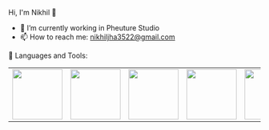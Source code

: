  Hi, I'm Nikhil 👋
 
<!--  ![image title](https://rushter.com/counter.svg) -->


- 🔭 I’m currently working in Pheuture Studio
- 📫 How to reach me: nikhiljha3522@gmail.com

🚀 Languages and Tools:


<table>
  <tr>
    <td valign="top"> <img src="https://user-images.githubusercontent.com/71602391/206434195-d6135c77-565d-4ca1-908b-708aff0195ae.png" width="100" height="100" /> </td>
    <td valign="top"> <img src="https://user-images.githubusercontent.com/71602391/206434275-93e5cd45-ef18-4705-b21a-ddc810195667.png" width="100" height="100" /> </td>
    <td valign="top"> <img src="https://user-images.githubusercontent.com/71602391/206434331-e3bb1d63-07b6-474c-b91f-a7f0795fef31.png" width="100" height="100" /> </td>
    <td valign="top"> <img src="https://user-images.githubusercontent.com/71602391/206434468-263a8a7a-cf03-48b0-9e75-d59ee0c9b4a3.png" width="100" height="100" /> </td>
    <td valign="top"> <img src="https://user-images.githubusercontent.com/71602391/206434564-d521ed61-90f4-4b0f-ba20-2cdb80529187.png" width="100" height="100" /> </td>
    <td valign="top"> <img src="https://user-images.githubusercontent.com/71602391/206434410-a530a8ea-1c59-446d-bab0-35e63d21a1c1.png" width="100" height="100" /> </td>
    <td valign="top"> <img src="https://user-images.githubusercontent.com/71602391/206706604-e09c5ac7-18b9-4aeb-bd4c-9b3e0900f488.png" width="100" height="100" /> </td>
  </tr>
</table>

